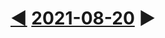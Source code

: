 # [◀](../19/20210819.md) [2021-08-20](../../2021.md#august) ▶

<footer style=min-height:100vh></footer>
